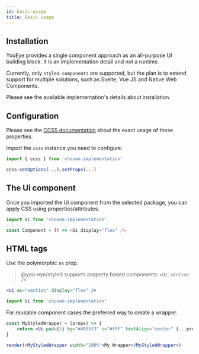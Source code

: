 ```yaml
---
id: basic-usage
title: Basic usage
---
```


## Installation

YouEye provides a single component approach as an all-purpose UI building block.
It is an implementation detail and not a runtime.

Currently, only `styled-components` are supported, but the plan is to extend support
for multiple solutions, such as Svelte, Vue JS and Native Web Components.

Please see the available implementation's details about installation.

## Configuration

Please see the [CCSS documentation](https://ccss.dev) about the exact usage of these properties.

Import the `ccss` instance you need to configure.

```js
import { ccss } from 'chosen-implementation'

ccss.setOptions(...).setProps(...)
```

## The Ui component

Once you imported the Ui component from the selected package, you can apply CSS using properties/attributes.

```js
import Ui from 'chosen-implementation'

const Component = () => <Ui display="flex" />
```

## HTML tags

Use the polymorphic `as` prop.

> @you-eye/styled supports property based components: `<Ui.section />`

```jsx
<Ui as="section" display="flex" />
```

```js
import Ui from 'chosen-implementation'
```

For reusable component cases the preferred way to create a wrapper.

```jsx live noInline
const MyStyledWrapper = (props) => {
    return <Ui pad={5} bg="#4035f3" c="#fff" textAlign="center" {...props} />
}

render(<MyStyledWrapper width="100%">My Wrapper</MyStyledWrapper>)
```
